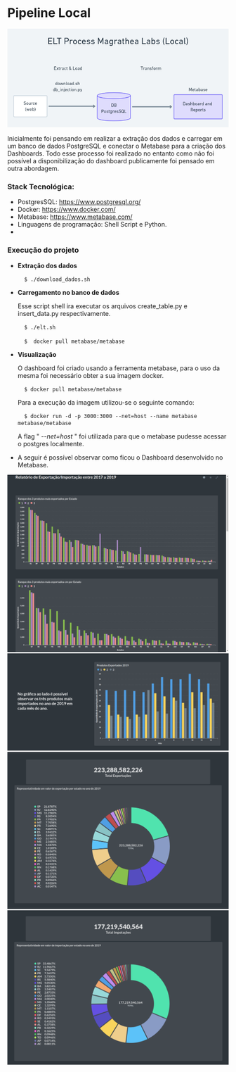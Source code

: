 # Pipeline Local

<div align='center'>
    <img src="./images/arquitetura_magrathea_local.png">
</div>

Inicialmente foi pensando em realizar a extração dos dados e carregar em um banco de dados PostgreSQL e conectar o Metabase para a criação dos Dashboards. Todo esse processo foi realizado no entanto como não foi possível a disponibilização do dashboard publicamente foi pensado em outra abordagem.

### Stack Tecnológica:

- PostgresSQL: https://www.postgresql.org/
- Docker: https://www.docker.com/
- Metabase: https://www.metabase.com/
- Linguagens de programação: Shell Script e Python.
- 

### Execução do projeto

- **Extração dos dados**
    
        $ ./download_dados.sh

- **Carregamento no banco de dados**
    
    Esse script shell ira executar os arquivos create_table.py e insert_data.py respectivamente. 

        $ ./elt.sh

        $  docker pull metabase/metabase


- **Visualização**

    O dashboard foi criado usando a ferramenta metabase, para o uso da mesma foi necessário obter a sua imagem docker.

        $ docker pull metabase/metabase
    
    Para a execução da imagem utilizou-se o seguinte comando:

        $ docker run -d -p 3000:3000 --net=host --name metabase metabase/metabase


    A flag " *--net=host* " foi utilizada para que o metabase pudesse acessar o postgres localmente.

    

- A seguir é possível observar como ficou o Dashboard desenvolvido no Metabase.


<div align='center'>
    <img src="./images/metabase1.png">
</div>

<div align='center'>
    <img src="./images/metabase2.png">
</div>

<div align='center'>
    <img src="./images/metabase3.png">
</div>

<div align='center'>
    <img src="./images/metabase4.png">
</div>
